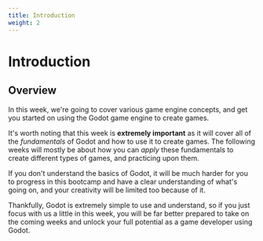 ```yaml
---
title: Introduction
weight: 2
---
```


# Introduction

## Overview

In this week, we're going to cover various game engine concepts, and get you started on using the Godot game engine to create games.

It's worth noting that this week is **extremely important** as it will cover all of the *fundamentals* of Godot and how to use it to create games. The following weeks will mostly be about how you can *apply* these fundamentals to create different types of games, and practicing upon them.

If you don't understand the basics of Godot, it will be much harder for you to progress in this bootcamp and have a clear understanding of what's going on, and your creativity will be limited too because of it.

Thankfully, Godot is extremely simple to use and understand, so if you just focus with us a little in this week, you will be far better prepared to take on the coming weeks and unlock your full potential as a game developer using Godot.

# 
